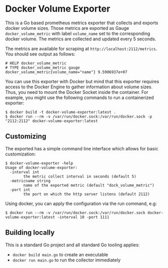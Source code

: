 # Docker Volume Exporter

This is a Go based prometheus metrics exporter that collects and exports docker volume sizes. 
Those metrics are exported as Gauge `docker_volume_metric` with label `volume_name` set
to the corresponding docker volume. The metrics are collected and updated every 5 seconds.

The metrics are available for scraping at `http://localhost:2112/metrics`. You should see output
as follows:

```
# HELP docker_volume_metric 
# TYPE docker_volume_metric gauge
docker_volume_metric{volume_name="name"} 9.5906937e+07
```

You can use this exporter with Docker but mind that this exporter requires access to the Docker
Engine to gather information about volume sizes. Thus, you need to mount the Docker Socket
inside the container. For example, you might use the following commands to run a containerized exporter:

```shell
$ docker build -t docker-volume-exporter:latest .
$ docker run --rm -v /var/run/docker.sock:/var/run/docker.sock -p "2112:2112" docker-volume-exporter:latest
```

## Customizing

The exported has a simple command line interface which allows for basic customization:

````shell
$ docker-volume-exporter -help
Usage of docker-volume-exporter:
  -interval int
        the metric collect interval in seconds (default 5)
  -metricname string
        name of the exported metric (default "dock_volume_metric")
  -port int
        the port on which the http server listens (default 2112)
````

Using docker, you can apply the configuration via the run command, e.g:

```shell
$ docker run --rm -v /var/run/docker.sock:/var/run/docker.sock docker-volume-exporter:latest -interval 10 -port 1111
```

## Building locally

This is a standard Go project and all standard Go tooling applies:

* `docker build main.go` to create an executable
* `docker run main.go` to run the collector immediately
